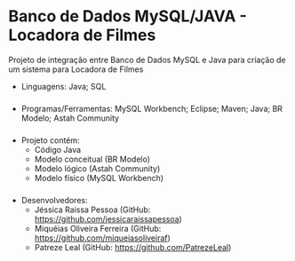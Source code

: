 # Banco de Dados MySQL/JAVA - Locadora de Filmes

Projeto de integração entre Banco de Dados MySQL e Java para criação de um sistema para Locadora de Filmes

- Linguagens: Java; SQL
###
- Programas/Ferramentas: MySQL Workbench; Eclipse; Maven; Java; BR Modelo; Astah Community
###
- Projeto contém:
  - Código Java
  - Modelo conceitual (BR Modelo)
  - Modelo lógico (Astah Community)
  - Modelo físico (MySQL Workbench)
###
- Desenvolvedores:
  - Jéssica Raissa Pessoa (GitHub: https://github.com/jessicaraissapessoa)
  - Miquéias Oliveira Ferreira (GitHub: https://github.com/miqueiasoliveiraf)
  - Patreze Leal (GitHub: https://github.com/PatrezeLeal)

